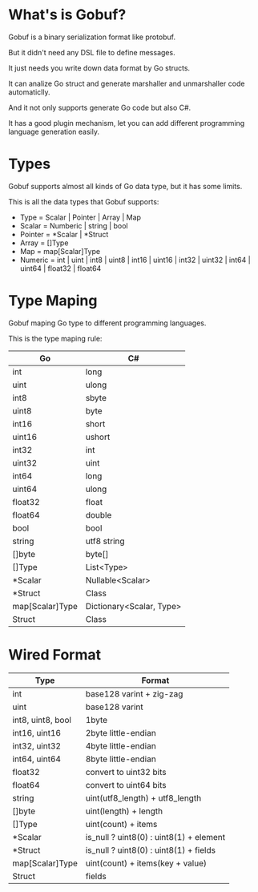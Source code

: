 What's is Gobuf?
================

Gobuf is a binary serialization format like protobuf.

But it didn't need any DSL file to define messages.

It just needs you write down data format by Go structs.

It can analize Go struct and generate marshaller and unmarshaller code automaticlly.

And it not only supports generate Go code but also C#.

It has a good plugin mechanism, let you can add different programming language generation easily.

Types
=====

Gobuf supports almost all kinds of Go data type, but it has some limits.

This is all the data types that Gobuf supports:

* Type = Scalar | Pointer | Array | Map
* Scalar = Numberic | string | bool
* Pointer = *Scalar | *Struct
* Array = []Type
* Map = map[Scalar]Type
* Numeric = int | uint | int8 | uint8 | int16 | uint16 | int32 | uint32 | int64 | uint64 | float32 | float64

Type Maping
===========

Gobuf maping Go type to different programming languages.

This is the type maping rule:

| Go | C# |
| -- | -- |
| int | long |
| uint | ulong |
| int8 | sbyte |
| uint8 | byte |
| int16 | short |
| uint16 | ushort |
| int32 | int |
| uint32 | uint |
| int64 | long |
| uint64 | ulong |
| float32 | float |
| float64 | double |
| bool | bool |
| string | utf8 string |
| []byte | byte[] |
| []Type | List\<Type\> |
| *Scalar | Nullable\<Scalar\> |
| *Struct | Class |
| map[Scalar]Type | Dictionary\<Scalar, Type\> |
| Struct | Class |

Wired Format
============

| Type | Format |
| -- | -- |
| int | base128 varint + zig-zag |
| uint | base128 varint |
| int8, uint8, bool | 1byte |
| int16, uint16 | 2byte little-endian |
| int32, uint32 | 4byte little-endian |
| int64, uint64 | 8byte little-endian |
| float32 | convert to uint32 bits |
| float64 | convert to uint64 bits |
| string | uint(utf8\_length) + utf8\_length |
| []byte | uint(length) + length |
| []Type | uint(count) + items |
| *Scalar | is_null ? uint8(0) : uint8(1) + element |
| *Struct | is_null ? uint8(0) : uint8(1) + fields |
| map[Scalar]Type | uint(count) + items(key + value) |
| Struct | fields |